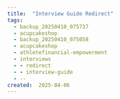 ```yaml
---
title:  "Interview Guide Redirect"
tags:
  - backup_20250410_075737
  - acupcakeshop
  - backup_20250410_075058
  - acupcakeshop
  - athletefinancial-empowerment
  - interviews
  - - redirect
  - - interview-guide
  - --
created:  2025-04-06
---
```



